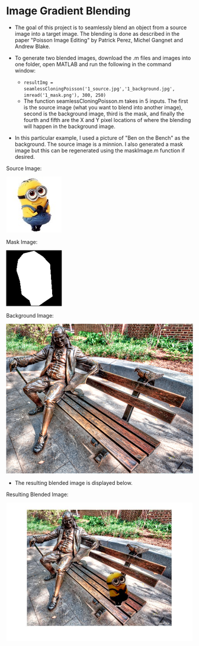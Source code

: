# Image Gradient Blending

- The goal of this project is to seamlessly blend an object from a source image into a target image. The blending is done as described in the paper "Poisson Image Editing" by Patrick Perez, Michel Gangnet and Andrew Blake.

- To generate two blended images, download the .m files and images into one folder, open MATLAB and run the following in the command         window:
    - `resultImg = seamlessCloningPoisson('1_source.jpg','1_background.jpg', imread('1_mask.png'), 300, 250)`
    - The function seamlessCloningPoisson.m takes in 5 inputs. The first is the source image (what you want to blend into another image),       second is the background image, third is the mask, and finally the fourth and fifth are the X and Y pixel locations of where the           blending will happen in the background image.

- In this particular example, I used a picture of "Ben on the Bench" as the background. The source image is a minnion. I also generated a mask image but this can be regenerated using the maskImage.m function if desired.

Source Image:

![Source Image](Images/1_source.jpg)

Mask Image:

![Mask Image](Images/1_mask.png)

Background Image:

![Background Image](Images/1_background.jpg)

- The resulting blended image is displayed below.

Resulting Blended Image:

![Resulting Blended Image](Images/Minnion_result.jpg)



